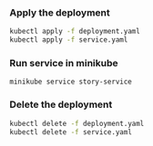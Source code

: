 ### Apply the deployment
```bash
kubectl apply -f deployment.yaml
kubectl apply -f service.yaml
```
### Run service in minikube  
`minikube service story-service`

### Delete the deployment
```bash
kubectl delete -f deployment.yaml
kubectl delete -f service.yaml
```
